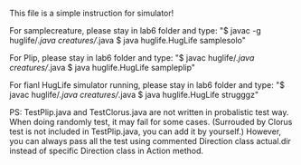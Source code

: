 This file is a simple instruction for simulator!

For samplecreature, please stay in lab6 folder and type:
"$ javac -g huglife/*.java creatures/*.java
 $ java huglife.HugLife samplesolo"

For Plip, please stay in lab6 folder and type:
"$ javac huglife/*.java creatures/*.java
 $ java huglife.HugLife sampleplip"

For fianl HugLife simulator running, please stay in lab6 folder and type:
"$ javac huglife/*.java creatures/*.java
$ java huglife.HugLife strugggz"

PS: TestPlip.java and TestClorus.java are not written in probalistic test way. When doing randomly test, it may fail for some cases. (Surrouded by Clorus test is not included in TestPlip.java, you can add it by yourself.) However, you can always pass all the test using commented Direction class actual.dir instead of specific Direction class in Action method.